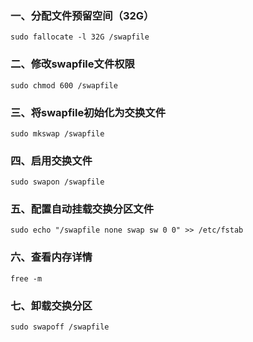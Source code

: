 ### 一、分配文件预留空间（32G）
```shell
sudo fallocate -l 32G /swapfile
```

### 二、修改swapfile文件权限
```shell
sudo chmod 600 /swapfile
```

### 三、将swapfile初始化为交换文件
```shell
sudo mkswap /swapfile
```

### 四、启用交换文件
```
sudo swapon /swapfile
```

### 五、配置自动挂载交换分区文件
```shell
sudo echo "/swapfile none swap sw 0 0" >> /etc/fstab
```
### 六、查看内存详情
```shell
free -m
```
### 七、卸载交换分区
```shell
sudo swapoff /swapfile
```
